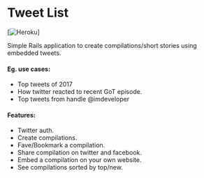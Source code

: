 # Tweet List

[![Heroku](http://heroku-badge.herokuapp.com/?app=tweetbaba&style=flat&svg=1)]

Simple Rails application to create compilations/short stories using embedded tweets.

#### Eg. use cases:
  - Top tweets of 2017
  - How twitter reacted to recent GoT episode.
  - Top tweets from handle @imdeveloper

#### Features:

  - Twitter auth.
  - Create compilations.
  - Fave/Bookmark a compilation.
  - Share compilation on twitter and facebook.
  - Embed a compilation on your own website.
  - See compilations sorted by top/new.
